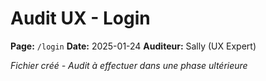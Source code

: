 # Audit UX - Login
**Page:** `/login`
**Date:** 2025-01-24
**Auditeur:** Sally (UX Expert)

*Fichier créé - Audit à effectuer dans une phase ultérieure*
